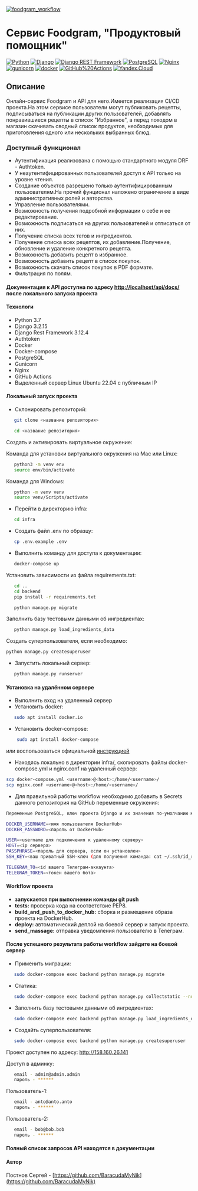[![foodgram_workflow](https://github.com/baracudamynik/foodgram-project-react/actions/workflows/foodgram_workflow.yml/badge.svg)](https://github.com/baracudamynik/foodgram-project-react/actions/workflows/foodgram_workflow.yml)

# Cервис Foodgram, "Продуктовый помощник"  

[![Python](https://img.shields.io/badge/-Python-464646?style=flat-square&logo=Python)](https://www.python.org/)
[![Django](https://img.shields.io/badge/-Django-464646?style=flat-square&logo=Django)](https://www.djangoproject.com/)
[![Django REST Framework](https://img.shields.io/badge/-Django%20REST%20Framework-464646?style=flat-square&logo=Django%20REST%20Framework)](https://www.django-rest-framework.org/)
[![PostgreSQL](https://img.shields.io/badge/-PostgreSQL-464646?style=flat-square&logo=PostgreSQL)](https://www.postgresql.org/)
[![Nginx](https://img.shields.io/badge/-NGINX-464646?style=flat-square&logo=NGINX)](https://nginx.org/ru/)
[![gunicorn](https://img.shields.io/badge/-gunicorn-464646?style=flat-square&logo=gunicorn)](https://gunicorn.org/)
[![docker](https://img.shields.io/badge/-Docker-464646?style=flat-square&logo=docker)](https://www.docker.com/)
[![GitHub%20Actions](https://img.shields.io/badge/-GitHub%20Actions-464646?style=flat-square&logo=GitHub%20actions)](https://github.com/features/actions)
[![Yandex.Cloud](https://img.shields.io/badge/-Yandex.Cloud-464646?style=flat-square&logo=Yandex.Cloud)](https://cloud.yandex.ru/)

## Описание

Онлайн-сервис Foodgram и API для него.Имеется реализация CI/CD проекта.На этом сервисе пользователи могут публиковать рецепты, подписываться на публикации других пользователей, добавлять понравившиеся рецепты в список "Избранное", а перед походом в магазин скачивать сводный список продуктов, необходимых для приготовления одного или нескольких выбранных блюд.

### Доступный функционал

- Аутентификация реализована с помощью стандартного модуля DRF - Authtoken.
- У неаутентифицированных пользователей доступ к API только на уровне чтения.
- Создание объектов разрешено только аутентифицированным пользователям.На прочий фунционал наложено ограничение в виде административных ролей и авторства.
- Управление пользователями.
- Возможность получения подробной информации о себе и ее редактирование.
- Возможность подписаться на других пользователей и отписаться от них.
- Получение списка всех тегов и ингредиентов.
- Получение списка всех рецептов, их добавление.Получение, обновление и удаление конкретного рецепта.
- Возможность добавить рецепт в избранное.
- Возможность добавить рецепт в список покупок.
- Возможность скачать список покупок в PDF формате.
- Фильтрация по полям.

#### Документация к API доступна по адресу <http://localhost/api/docs/> после локального запуска проекта

#### Технологи

- Python 3.7
- Django 3.2.15
- Django Rest Framework 3.12.4
- Authtoken
- Docker
- Docker-compose
- PostgreSQL
- Gunicorn
- Nginx
- GitHub Actions
- Выделенный сервер Linux Ubuntu 22.04 с публичным IP

#### Локальный запуск проекта

- Склонировать репозиторий:

```bash
   git clone <название репозитория>
```

```bash
   cd <название репозитория> 
```

Cоздать и активировать виртуальное окружение:

Команда для установки виртуального окружения на Mac или Linux:

```bash
   python3 -m venv env
   source env/bin/activate
```

Команда для Windows:

```bash
   python -m venv venv
   source venv/Scripts/activate
```

- Перейти в директорию infra:

```bash
   cd infra
```

- Создать файл .env по образцу:

```bash
   cp .env.example .env
```

- Выполнить команду для доступа к документации:

```bash
   docker-compose up 
```

Установить зависимости из файла requirements.txt:

```bash
   cd ..
   cd backend
   pip install -r requirements.txt
```

```bash
   python manage.py migrate
```

Заполнить базу тестовыми данными об ингредиентах:

```bash
   python manage.py load_ingredients_data
```

Создать суперпользователя, если необходимо:

```bash
python manage.py createsuperuser
```

- Запустить локальный сервер:

```bash
   python manage.py runserver
```

#### Установка на удалённом сервере

- Выполнить вход на удаленный сервер
- Установить docker:

```bash
   sudo apt install docker.io
   ```

- Установить docker-compose:

``` bash
    sudo apt install docker-compose     
```

или воспользоваться официальной [инструкцией](https://docs.docker.com/compose/install/)

- Находясь локально в директории infra/, скопировать файлы docker-compose.yml и nginx.conf на удаленный сервер:

```bash
scp docker-compose.yml <username>@<host>:/home/<username>/
scp nginx.conf <username>@<host>:/home/<username>/
```

- Для правильной работы workflow необходимо добавить в Secrets данного репозитория на GitHub переменные окружения:

```bash
Переменные PostgreSQL, ключ проекта Django и их значения по-умолчанию можно взять из файла .env.example, затем установить свои.

DOCKER_USERNAME=<имя пользователя DockerHub>
DOCKER_PASSWORD=<пароль от DockerHub>

USER=<username для подключения к удаленному серверу>
HOST=<ip сервера>
PASSPHRASE=<пароль для сервера, если он установлен>
SSH_KEY=<ваш приватный SSH-ключ (для получения команда: cat ~/.ssh/id_rsa)>

TELEGRAM_TO=<id вашего Телеграм-аккаунта>
TELEGRAM_TOKEN=<токен вашего бота>
```

#### Workflow проекта

- **запускается при выполнении команды git push**
- **tests:** проверка кода на соответствие PEP8.
- **build_and_push_to_docker_hub:** сборка и размещение образа проекта на DockerHub.
- **deploy:** автоматический деплой на боевой сервер и запуск проекта.
- **send_massage:** отправка уведомления пользователю в Телеграм.

#### После успешного результата работы workflow зайдите на боевой сервер

- Применить миграции:

```bash
   sudo docker-compose exec backend python manage.py migrate
```

- Статика:

```bash
   sudo docker-compose exec backend python manage.py collectstatic --no-input
```

- Заполнить базу тестовыми данными об ингредиентах:

```bash
   sudo docker-compose exec backend python manage.py load_ingredients_data 
```

- Создайть суперпользователя:

```bash
   sudo docker-compose exec backend python manage.py createsuperuser
```



Проект доступен по адресу: <http://158.160.26.141>

Доступ в админку:

```bash
   email - admin@admin.admin
   пароль - ******
```

Пользователь-1:

```bash
   email - anto@anto.anto
   пароль - ******
```

Пользователь-2:

```bash
   email - bob@bob.bob
   пароль - ******
```

#### Полный список запросов API находятся в документации

#### Автор

Постнов Сергей - [https://github.com/BaracudaMyNik](https://github.com/BaracudaMyNik)
